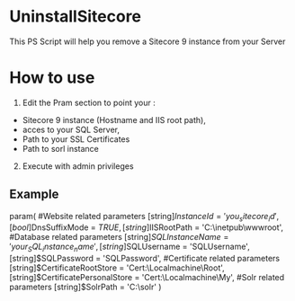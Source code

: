 # UninstallSitecore
This PS Script will help you remove a Sitecore 9 instance from your Server

# How to use 
1. Edit the Pram section to point your :
- Sitecore 9 instance (Hostname and IIS root path),
- acces to your SQL Server,
- Path to your SSL Certificates
- Path to sorl instance

2. Execute with admin privileges

## Example
param(
    #Website related parameters
    [string]$InstanceId = 'you_sitecore_id',
    [bool]$DnsSuffixMode = $TRUE,
    [string]$IISRootPath = 'C:\inetpub\wwwroot\',
    #Database related parameters
    [string]$SQLInstanceName = 'your_SQL_instance_name',
    [string]$SQLUsername = 'SQLUsername',
    [string]$SQLPassword = 'SQLPassword',
    #Certificate related parameters
    [string]$CertificateRootStore = 'Cert:\Localmachine\Root',
    [string]$CertificatePersonalStore = 'Cert:\Localmachine\My',
    #Solr related parameters
    [string]$SolrPath = 'C:\solr'
)

